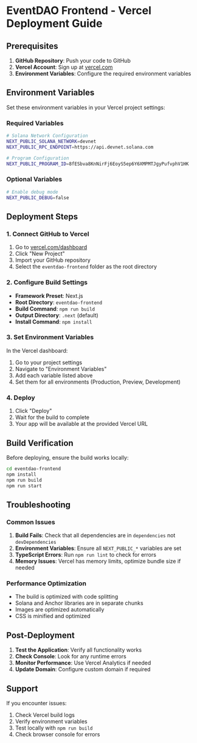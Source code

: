 # EventDAO Frontend - Vercel Deployment Guide

## Prerequisites

1. **GitHub Repository**: Push your code to GitHub
2. **Vercel Account**: Sign up at [vercel.com](https://vercel.com)
3. **Environment Variables**: Configure the required environment variables

## Environment Variables

Set these environment variables in your Vercel project settings:

### Required Variables

```bash
# Solana Network Configuration
NEXT_PUBLIC_SOLANA_NETWORK=devnet
NEXT_PUBLIC_RPC_ENDPOINT=https://api.devnet.solana.com

# Program Configuration
NEXT_PUBLIC_PROGRAM_ID=8fESbva8KnNirFj6EoyS5ep6Y6XMPMTJgyPufvphV1HK
```

### Optional Variables

```bash
# Enable debug mode
NEXT_PUBLIC_DEBUG=false
```

## Deployment Steps

### 1. Connect GitHub to Vercel

1. Go to [vercel.com/dashboard](https://vercel.com/dashboard)
2. Click "New Project"
3. Import your GitHub repository
4. Select the `eventdao-frontend` folder as the root directory

### 2. Configure Build Settings

- **Framework Preset**: Next.js
- **Root Directory**: `eventdao-frontend`
- **Build Command**: `npm run build`
- **Output Directory**: `.next` (default)
- **Install Command**: `npm install`

### 3. Set Environment Variables

In the Vercel dashboard:
1. Go to your project settings
2. Navigate to "Environment Variables"
3. Add each variable listed above
4. Set them for all environments (Production, Preview, Development)

### 4. Deploy

1. Click "Deploy"
2. Wait for the build to complete
3. Your app will be available at the provided Vercel URL

## Build Verification

Before deploying, ensure the build works locally:

```bash
cd eventdao-frontend
npm install
npm run build
npm run start
```

## Troubleshooting

### Common Issues

1. **Build Fails**: Check that all dependencies are in `dependencies` not `devDependencies`
2. **Environment Variables**: Ensure all `NEXT_PUBLIC_*` variables are set
3. **TypeScript Errors**: Run `npm run lint` to check for errors
4. **Memory Issues**: Vercel has memory limits, optimize bundle size if needed

### Performance Optimization

- The build is optimized with code splitting
- Solana and Anchor libraries are in separate chunks
- Images are optimized automatically
- CSS is minified and optimized

## Post-Deployment

1. **Test the Application**: Verify all functionality works
2. **Check Console**: Look for any runtime errors
3. **Monitor Performance**: Use Vercel Analytics if needed
4. **Update Domain**: Configure custom domain if required

## Support

If you encounter issues:
1. Check Vercel build logs
2. Verify environment variables
3. Test locally with `npm run build`
4. Check browser console for errors
